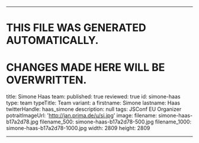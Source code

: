 ----

# THIS FILE WAS GENERATED AUTOMATICALLY.
# CHANGES MADE HERE WILL BE OVERWRITTEN.

title: Simone Haas
team:
  published: true
  reviewed: true
  id: simone-haas
  type: team
  typeTitle: Team
  variant: a
  firstname: Simone
  lastname: Haas
  twitterHandle: haas_simone
  description: null
  tags: JSConf EU Organizer
  potraitImageUrl: 'http://jan.prima.de/u/si.jpg'
  image:
    filename: simone-haas-b17a2d78.jpg
    filename_500: simone-haas-b17a2d78-500.jpg
    filename_1000: simone-haas-b17a2d78-1000.jpg
    width: 2809
    height: 2809

----


